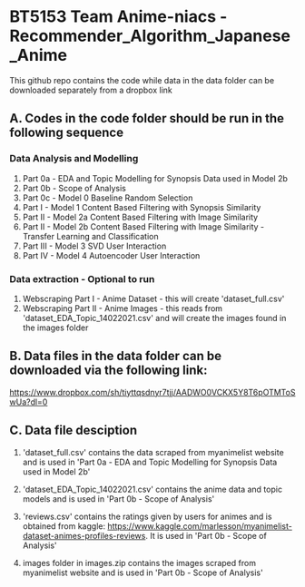 # BT5153 Team Anime-niacs - Recommender_Algorithm_Japanese_Anime

This github repo contains the code while data in the data folder can be downloaded separately from a dropbox link

## A. Codes in the code folder should be run in the following sequence

### Data Analysis and Modelling
1. Part 0a - EDA and Topic Modelling for Synopsis Data used in Model 2b
2. Part 0b - Scope of Analysis
3. Part 0c - Model 0 Baseline Random Selection
4. Part I - Model 1 Content Based Filtering with Synopsis Similarity
5. Part II - Model 2a Content Based Filtering with Image Similarity
6. Part II - Model 2b Content Based Filtering with Image Similarity - Transfer Learning and Classification
7. Part III - Model 3 SVD User Interaction
8. Part IV - Model 4 Autoencoder User Interaction

### Data extraction - Optional to run
1. Webscraping Part I - Anime Dataset - this will create 'dataset_full.csv'
2. Webscraping Part II - Anime Images - this reads from 'dataset_EDA_Topic_14022021.csv' and will create the images found in the images folder

## B. Data files in the data folder can be downloaded via the following link: 
https://www.dropbox.com/sh/tiyttqsdnyr7tjj/AADWO0VCKX5Y8T6pOTMToSwUa?dl=0

## C. Data file desciption
1. 'dataset_full.csv' contains the data scraped from myanimelist website and is used in 'Part 0a - EDA and Topic Modelling for Synopsis Data used in Model 2b'
 
2. 'dataset_EDA_Topic_14022021.csv' contains the anime data and topic models and is used in 'Part 0b - Scope of Analysis'

3. 'reviews.csv' contains the ratings given by users for animes and is obtained from kaggle: https://www.kaggle.com/marlesson/myanimelist-dataset-animes-profiles-reviews. It is used in 'Part 0b - Scope of Analysis'
 
4. images folder in images.zip contains the images scraped from myanimelist website and is used in 'Part 0b - Scope of Analysis'

